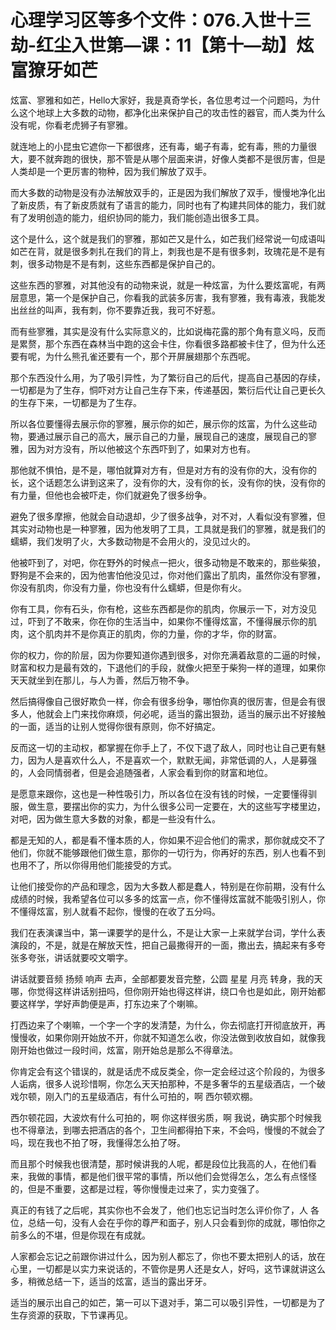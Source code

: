 # 心理学习区等多个文件：076.入世十三劫-红尘入世第—课：11【第十—劫】炫富獠牙如芒

炫富、寥雅和如芒，Hello大家好，我是真奇学长，各位思考过一个问题吗，为什么这个地球上大多数的动物，都净化出来保护自己的攻击性的器官，而人类为什么没有呢，你看老虎狮子有寥雅。

就连地上的小昆虫它遮你一下都很疼，还有毒，蝎子有毒，蛇有毒，熊的力量很大，要不就奔跑的很快，那不管是从哪个层面来讲，好像人类都不是很厉害，但是人类却是一个更厉害的物种，因为我们解放了双手。

而大多数的动物是没有办法解放双手的，正是因为我们解放了双手，慢慢地净化出了新皮质，有了新皮质就有了语言的能力，同时也有了构建共同体的能力，我们就有了发明创造的能力，组织协同的能力，我们能创造出很多工具。

这个是什么，这个就是我们的寥雅，那如芒又是什么，如芒我们经常说一句成语叫如芒在背，就是很多刺扎在我们的背上，刺我也是不是有很多刺，玫瑰花是不是有刺，很多动物是不是有刺，这些东西都是保护自己的。

这些东西的寥雅，对其他没有的动物来说，就是一种炫富，为什么要炫富呢，有两层意思，第一个是保护自己，你看我的武装多厉害，我有寥雅，我有毒液，我能发出丝丝的叫声，我有刺，你不要靠近我，我可不好惹。

而有些寥雅，其实是没有什么实际意义的，比如说梅花露的那个角有意义吗，反而是累赘，那个东西在森林当中跑的这会卡住，你看很多路都被卡住了，但为什么还要有呢，为什么熊孔雀还要有一个，那个开屏展翅那个东西呢。

那个东西没什么用，为了吸引异性，为了繁衍自己的后代，提高自己基因的存续，一切都是为了生存，恫吓对方让自己生存下来，传递基因，繁衍后代让自己更长久的生存下来，一切都是为了生存。

所以各位要懂得去展示你的寥雅，展示你的如芒，展示你的炫富，为什么这些动物，要通过展示自己的高大，展示自己的力量，展现自己的速度，展现自己的寥雅，因为对方没有，所以他被这个东西吓到了，如果对方也有。

那他就不惧怕，是不是，哪怕就算对方有，但是对方有的没有你的大，没有你的长，这个话题怎么讲到这来了，没有你的大，没有你的长，没有你的快，没有你的有力量，但他也会被吓走，你们就避免了很多纷争。

避免了很多摩擦，他就会自动退却，少了很多战争，对不对，人看似没有寥雅，但其实对动物也是一种寥雅，因为他发明了工具，工具就是我们的寥雅，就是我们的蠕蟒，我们发明了火，大多数动物是不会用火的，没见过火的。

他被吓到了，对吧，你在野外的时候点一把火，很多动物是不敢来的，那些柴狼，野狗是不会来的，因为他害怕他没见过，你对他们露出了肌肉，虽然你没有寥雅，你没有肌肉，你没有力量，你也没有什么蠕蟒，但是你有火。

你有工具，你有石头，你有枪，这些东西都是你的肌肉，你展示一下，对方没见过，吓到了不敢来，你在你的生活当中，如果你不懂得炫富，不懂得展示你的肌肉，这个肌肉并不是你真正的肌肉，你的力量，你的才华，你的财富。

你的权力，你的阶层，因为你要知道你遇到很多，对你充满着敌意的二逼的时候，财富和权力是最有效的，下退他们的手段，就像火把至于柴狗一样的道理，如果你天天就坐到在那儿，与人为善，然后万物不争。

然后搞得像自己很好欺负一样，你会有很多纷争，哪怕你真的很厉害，但是会有很多人，他就会上门来找你麻烦，何必呢，适当的露出狠劲，适当的展示出不好接触的一面，适当的让别人觉得你很有原则，你不好搞定。

反而这一切的主动权，都掌握在你手上了，不仅下退了敌人，同时也让自己更有魅力，因为人是喜欢什么人，不是喜欢一个，默默无闻，非常低调的人，人是募强的，人会同情弱者，但是会追随强者，人家会看到你的财富和地位。

是愿意来跟你，这也是一种性吸引力，所以各位在没有钱的时候，一定要懂得驯服，做生意，要摆出你的实力，为什么很多公司一定要在，大的这些写字楼里边，对吧，因为做生意大多数的对象，都是一些没有什么。

都是无知的人，都是看不懂本质的人，你如果不迎合他们的需求，那你就成交不了他们，你就不能够跟他们做生意，那你的一切行为，你再好的东西，别人也看不到也用不了，所以你得用他们能接受的方式。

让他们接受你的产品和理念，因为大多数人都是蠢人，特别是在你前期，没有什么成绩的时候，我希望各位可以多多的炫富一点，你不懂得炫富就不能吸引别人，你不懂得炫富，别人就看不起你，慢慢的在收了五分吗。

我们在表演课当中，第一课要学的是什么，不是让大家一上来就学台词，学什么表演段的，不是，就是在解放天性，把自己最撒得开的一面，撒出去，搞起来有多夸张多夸张，讲话就要咬文嚼字。

讲话就要音频 扬频 响声 去声，全部都要发音完整，公圆 星星 月亮 转身，我的天哪，你觉得这样讲话别扭吗，但你刚开始也得这样讲，绕口令也是如此，刚开始都要这样学，学好声韵便是声，打东边来了个喇嘛。

打西边来了个喇嘛，一个字一个字的发清楚，为什么，你去彻底打开彻底放开，再慢慢收，如果你刚开始放不开，你就不知道怎么收，你没法做到收放自如，就像我刚开始也做过一段时间，炫富，刚开始总是那么不得章法。

你肯定会有这个错误的，就是话虎不成反类全，你一定会经过这个阶段的，为很多人诟病，很多人说珍惜啊，你怎么天天拍那种，不是多奢华的五星级酒店，一个破戏尔顿，刚入门的五星级酒店，有什么可拍的，啊 西尔顿欢棚。

西尔顿花园，大波炊有什么可拍的，啊 你这样很劣质，啊 我说，确实那个时候我也不得章法，到哪去把酒店的各个，卫生间都得拍下来，不会吗，慢慢的不就会了吗，现在我也不拍了呀，我懂得怎么拍了呀。

而且那个时候我也很清楚，那时候讲我的人呢，都是段位比我高的人，在他们看来，我做的事情，都是他们很平常的事情，所以他们会觉得怎么，怎么有点怪怪的，但是不重要，这都是过程，等你慢慢走过来了，实力变强了。

真正的有钱了之后呢，其实你也不会发了，他们也忘记当时怎么评价你了，人 各位，总结一句，没有人会在乎你的尊严和面子，别人只会看到你的成就，哪怕你之前多么的不堪，但是你现在有成就。

人家都会忘记之前跟你讲过什么，因为别人都忘了，你也不要太把别人的话，放在心里，一切都是以实力来说话的，不管你是男人还是女人，好吗，这节课就讲这么多，稍微总结一下，适当的炫富，适当的露出牙牙。

适当的展示出自己的如芒，第一可以下退对手，第二可以吸引异性，一切都是为了生存资源的获取，下节课再见。